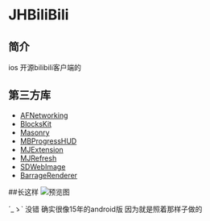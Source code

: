 # JHBiliBili
## 简介
ios 开源bilibili客户端的
## 第三方库
* [AFNetworking](https://github.com/AFNetworking/AFNetworking)
* [BlocksKit](https://github.com/zwaldowski/BlocksKit)
* [Masonry](https://github.com/jdg/MBProgressHUD)
* [MBProgressHUD](https://github.com/jdg/MBProgressHUD)
* [MJExtension](https://github.com/CoderMJLee/MJExtension)
* [MJRefresh](https://github.com/CoderMJLee/MJRefresh)
* [SDWebImage](https://github.com/rs/SDWebImage)
* [BarrageRenderer](https://github.com/unash/BarrageRenderer)

##长这样
![预览图](https://github.com/sunsx9316/JHBiliBili/blob/master/image/1.png)

´_ゝ` 没错 确实很像15年的android版 因为就是照着那样子做的

